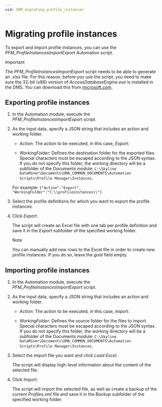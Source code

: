 ```yaml
---
uid: SRM_migrating_profile_instances
---
```


# Migrating profile instances

To export and import profile instances, you can use the *PFM_ProfileInstancesImportExport* Automation script.

> [!IMPORTANT]
> The *PFM_ProfileInstancesImportExport* script needs to be able to generate an .xlsx file. For this reason, before you use the script, you need to make sure the 32-bit (x86) version of *AccessDatabaseEngine.exe* is installed in the DMS. You can download this from [microsoft.com](https://www.microsoft.com/en-in/download/details.aspx?id=54920).

## Exporting profile instances

1. In the Automation module, execute the *PFM_ProfileInstancesImportExport* script.

1. As the input data, specify a JSON string that includes an action and working folder.

   - *Action*: The action to be executed, in this case, *Export*.

   - *WorkingFolder*: Defines the destination folder for the exported files. Special characters must be escaped according to the JSON syntax. If you do not specify this folder, the working directory will be a subfolder of the Documents module: `C:\Skyline DataMiner\Documents\DMA_COMMON_DOCUMENTS\Automation Scripts\Profile Manager\Instances`.

   For example: `{"Action":"Export", "WorkingFolder":"C:\\profileinstances\\"}`

1. Select the profile definitions for which you want to export the profile instances.

1. Click *Export*.

   The script will create an Excel file with one tab per profile definition and save it in the *Export* subfolder of the specified working folder.

   > [!NOTE]
   > You can manually add new rows to the Excel file in order to create new profile instances. If you do so, leave the *guid* field empty.

## Importing profile instances

1. In the Automation module, execute the *PFM_ProfileInstancesImportExport* script.

1. As the input data, specify a JSON string that includes an action and working folder.

   - *Action*: The action to be executed, in this case, *Import*.

   - *WorkingFolder*: Defines the source folder for the files to import. Special characters must be escaped according to the JSON syntax. If you do not specify this folder, the working directory will be a subfolder of the Documents module: `C:\Skyline DataMiner\Documents\DMA_COMMON_DOCUMENTS\Automation Scripts\Profile Manager\Instances`.

1. Select the import file you want and click *Load Excel*.<!-- RN 22431 -->

   The script will display high-level information about the content of the selected file.

1. Click *Import*.

   The script will import the selected file, as well as create a backup of the current *Profiles.xml* file and save it in the *Backup* subfolder of the specified working folder.
